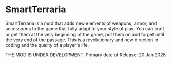 # SmartTerraria
SmartTerraria is a mod that adds new elements of weapons, armor, and accessories to the game that fully adapt to your style of play. You can craft or get them at the very beginning of the game, put them on and forget until the very end of the passage. This is a revolutionary and new direction in coding and the quality of a player's life.

THE MOD IS UNDER DEVELOPMENT.
Primary date of Release: 20 Jan 2025.